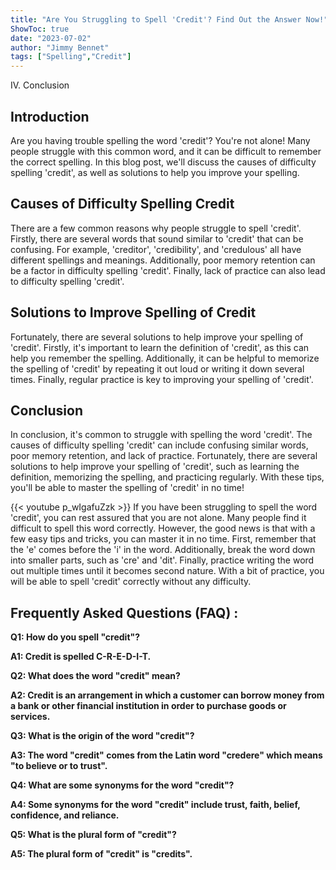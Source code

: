 ```yaml
---
title: "Are You Struggling to Spell 'Credit'? Find Out the Answer Now!"
ShowToc: true 
date: "2023-07-02"
author: "Jimmy Bennet" 
tags: ["Spelling","Credit"]
---
```

IV. Conclusion 

## Introduction
Are you having trouble spelling the word 'credit'? You're not alone! Many people struggle with this common word, and it can be difficult to remember the correct spelling. In this blog post, we'll discuss the causes of difficulty spelling 'credit', as well as solutions to help you improve your spelling. 

## Causes of Difficulty Spelling Credit
There are a few common reasons why people struggle to spell 'credit'. Firstly, there are several words that sound similar to 'credit' that can be confusing. For example, 'creditor', 'credibility', and 'credulous' all have different spellings and meanings. Additionally, poor memory retention can be a factor in difficulty spelling 'credit'. Finally, lack of practice can also lead to difficulty spelling 'credit'. 

## Solutions to Improve Spelling of Credit
Fortunately, there are several solutions to help improve your spelling of 'credit'. Firstly, it's important to learn the definition of 'credit', as this can help you remember the spelling. Additionally, it can be helpful to memorize the spelling of 'credit' by repeating it out loud or writing it down several times. Finally, regular practice is key to improving your spelling of 'credit'. 

## Conclusion
In conclusion, it's common to struggle with spelling the word 'credit'. The causes of difficulty spelling 'credit' can include confusing similar words, poor memory retention, and lack of practice. Fortunately, there are several solutions to help improve your spelling of 'credit', such as learning the definition, memorizing the spelling, and practicing regularly. With these tips, you'll be able to master the spelling of 'credit' in no time!

{{< youtube p_wIgafuZzk >}} 
If you have been struggling to spell the word 'credit', you can rest assured that you are not alone. Many people find it difficult to spell this word correctly. However, the good news is that with a few easy tips and tricks, you can master it in no time. First, remember that the 'e' comes before the 'i' in the word. Additionally, break the word down into smaller parts, such as 'cre' and 'dit'. Finally, practice writing the word out multiple times until it becomes second nature. With a bit of practice, you will be able to spell 'credit' correctly without any difficulty.

## Frequently Asked Questions (FAQ) :
**Q1: How do you spell "credit"?**

**A1: Credit is spelled C-R-E-D-I-T.**

**Q2: What does the word "credit" mean?**

**A2: Credit is an arrangement in which a customer can borrow money from a bank or other financial institution in order to purchase goods or services.**

**Q3: What is the origin of the word "credit"?**

**A3: The word "credit" comes from the Latin word "credere" which means "to believe or to trust".**

**Q4: What are some synonyms for the word "credit"?**

**A4: Some synonyms for the word "credit" include trust, faith, belief, confidence, and reliance.**

**Q5: What is the plural form of "credit"?**

**A5: The plural form of "credit" is "credits".**





